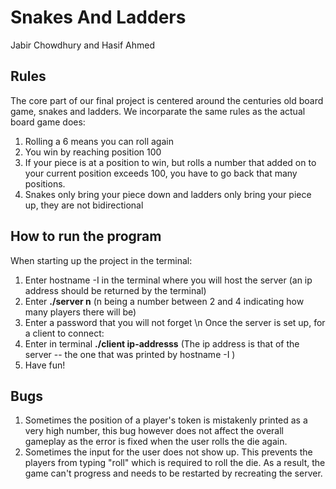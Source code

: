 # Snakes And Ladders
Jabir Chowdhury and Hasif Ahmed 

## Rules
The core part of our final project is centered around the centuries old board game, snakes and ladders. We incorparate the same rules as 
the actual board game does: 
1. Rolling a 6 means you can roll again
2. You win by reaching position 100
3. If your piece is at a position to win, but rolls a number that added on to your current position exceeds 100, you have to go back that many positions. 
4. Snakes only bring your piece down and ladders only bring your piece up, they are not bidirectional

## How to run the program
When starting up the project in the terminal:
1. Enter hostname -I in the terminal where you will host the server (an ip address should be returned by the terminal)
2. Enter **./server n** (n being a number between 2 and 4 indicating how many players there will be)
3. Enter a password that you will not forget \n
Once the server is set up, for a client to connect:
1. Enter in terminal **./client ip-addresss** (The ip address is that of the server -- the one that was printed by hostname -I )
2. Have fun!

## Bugs
1. Sometimes the position of a player's token is mistakenly printed as a very high number, this bug however does not affect the overall gameplay as the error is fixed when the user rolls the die again.
2. Sometimes the input for the user does not show up. This prevents the players from typing "roll" which is required to roll the die. As a result, the game can't progress and needs to be restarted by recreating the server.
